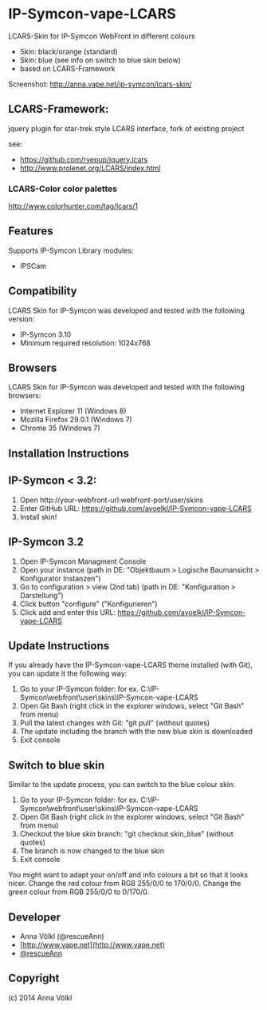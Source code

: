 IP-Symcon-vape-LCARS
===============
LCARS-Skin for IP-Symcon WebFront in different colours
* Skin: black/orange (standard)
* Skin: blue (see info on switch to blue skin below)
* based on LCARS-Framework

Screenshot:
http://anna.vape.net/ip-symcon/lcars-skin/

## LCARS-Framework:
jquery plugin for star-trek style LCARS interface, fork of existing project

see:
* https://github.com/ryepup/jquery.lcars
* http://www.prolenet.org/LCARS/index.html

### LCARS-Color color palettes
http://www.colorhunter.com/tag/lcars/1

Features
-------------
Supports IP-Symcon Library modules:
- IPSCam

Compatibility
-------------
LCARS Skin for IP-Symcon was developed and tested with the following version:
- IP-Symcon 3.10
- Minimum required resolution: 1024x768

Browsers
-------------
LCARS Skin for IP-Symcon was developed and tested with the following browsers:
- Internet Explorer 11 (Windows 8)
- Mozilla Firefox 29.0.1 (Windows 7)
- Chrome 35 (Windows 7)

Installation Instructions
-------------------------

## IP-Symcon < 3.2:
1. Open http://your-webfront-url:webfront-port/user/skins
2. Enter GitHub URL: https://github.com/avoelkl/IP-Symcon-vape-LCARS
3. Install skin!

## IP-Symcon 3.2
1. Open IP-Symcon Managment Console
2. Open your instance (path in DE: "Objektbaum > Logische Baumansicht > Konfigurator Instanzen")
3. Go to configuration > view (2nd tab) (path in DE: "Konfiguration > Darstellung")
4. Click button "configure" ("Konfigurieren")
5. Click add and enter this URL: https://github.com/avoelkl/IP-Symcon-vape-LCARS

Update Instructions
-------------------------
If you already have the IP-Symcon-vape-LCARS theme installed (with Git), you can update it the following way:

1. Go to your IP-Symcon folder: for ex. C:\IP-Symcon\webfront\user\skins\IP-Symcon-vape-LCARS
2. Open Git Bash (right click in the explorer windows, select "Git Bash" from menu)
3. Pull the latest changes with Git: "git pull" (without quotes)
4. The update including the branch with the new blue skin is downloaded
5. Exit console

Switch to blue skin
-------------------------
Similar to the update process, you can switch to the blue colour skin:

1. Go to your IP-Symcon folder: for ex. C:\IP-Symcon\webfront\user\skins\IP-Symcon-vape-LCARS
2. Open Git Bash (right click in the explorer windows, select "Git Bash" from menu)
3. Checkout the blue skin branch: "git checkout skin_blue" (without quotes)
4. The branch is now changed to the blue skin
5. Exit console

You might want to adapt your on/off and info colours a bit so that it looks nicer.
Change the red colour from RGB 255/0/0 to 170/0/0.
Change the green colour from RGB 255/0/0 to 0/170/0.

Developer
---------
* Anna Völkl (@rescueAnn)
* [http://www.vape.net](http://www.vape.net)
* [@rescueAnn](https://twitter.com/rescueAnn)

Copyright
---------
(c) 2014 Anna Völkl
